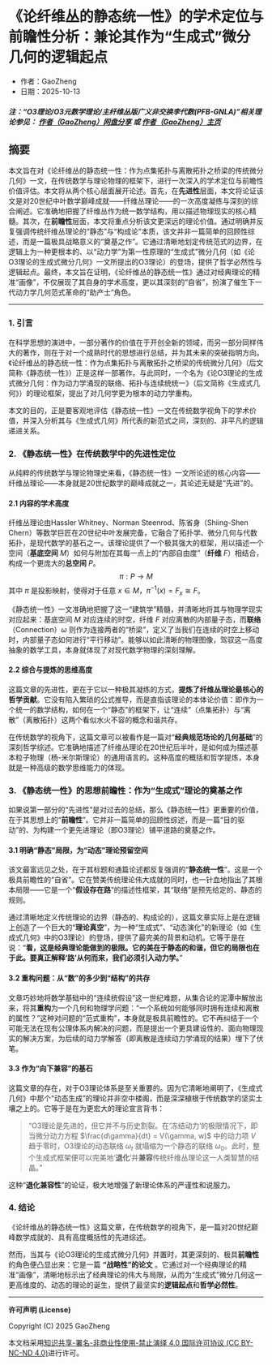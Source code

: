# 《论纤维丛的静态统一性》的学术定位与前瞻性分析：兼论其作为“生成式”微分几何的逻辑起点

- 作者：GaoZheng
- 日期：2025-10-13

#### ***注：“O3理论/O3元数学理论/主纤维丛版广义非交换李代数(PFB-GNLA)”相关理论参见： [作者（GaoZheng）网盘分享](https://drive.google.com/drive/folders/1lrgVtvhEq8cNal0Aa0AjeCNQaRA8WERu?usp=sharing) 或 [作者（GaoZheng）主页](https://mymetamathematics.blogspot.com)***

## 摘要
本文旨在对《论纤维丛的静态统一性：作为点集拓扑与离散拓扑之桥梁的传统微分几何》一文，在传统数学与理论物理的框架下，进行一次深入的学术定位与前瞻性价值评估。本文将从两个核心层面展开论述。首先，在**先进性**层面，本文将论证该文是对20世纪中叶数学巅峰成就——纤维丛理论——的一次高度凝练与深刻的综合阐述。它准确地把握了纤维丛作为统一数学结构，用以描述物理现实的核心精髓。其次，在**前瞻性**层面，本文将重点分析该文更深远的理论价值。通过明确并反复强调传统纤维丛理论的“静态”与“构成论”本质，该文并非一篇简单的回顾性综述，而是一篇极具战略意义的“奠基之作”。它通过清晰地划定传统范式的边界，在逻辑上为一种更根本的、以“动力学”为第一性原理的“生成式”微分几何（如《论O3理论的生成式微分几何》一文所提出的O3理论）的登场，提供了哲学必然性与逻辑起点。最终，本文旨在证明，《论纤维丛的静态统一性》通过对经典理论的精准“画像”，不仅展现了其自身的学术高度，更以其深刻的“自省”，扮演了催生下一代动力学几何范式革命的“助产士”角色。

---

### **1. 引言**

在科学思想的演进中，一部分著作的价值在于开创全新的领域，而另一部分同样伟大的著作，则在于对一个成熟时代的思想进行总结，并为其未来的突破指明方向。《论纤维丛的静态统一性：作为点集拓扑与离散拓扑之桥梁的传统微分几何》（后文简称《静态统一性》）正是这样一部著作。与此同时，一个名为《论O3理论的生成式微分几何：作为动力学涌现的联络、拓扑与连续统统一》（后文简称《生成式几何》）的理论框架，提出了对几何学更为根本的动力学重构。

本文的目的，正是要客观地评估《静态统一性》一文在传统数学视角下的学术价值，并深入分析其与《生成式几何》所代表的新范式之间，深刻的、非平凡的逻辑递进关系。

### **2. 《静态统一性》在传统数学中的先进性定位**

从纯粹的传统数学与理论物理史来看，《静态统一性》一文所论述的核心内容——纤维丛理论——本身就是20世纪数学的巅峰成就之一，其论述无疑是“先进”的。

#### **2.1 内容的学术高度**

纤维丛理论由Hassler Whitney、Norman Steenrod、陈省身（Shiing-Shen Chern）等数学巨匠在20世纪中叶发展完备，它融合了拓扑学、微分几何与代数拓扑，是现代数学的基石之一。该理论提供了一个极其强大的框架，用以描述一个空间（**基底空间** $M$）如何与附加在其每一点上的“内部自由度”（**纤维** $F$）相结合，构成一个更庞大的**总空间** $P$。
$$\pi: P \to M$$
其中 $\pi$ 是投影映射，使得对于任意 $x \in M$，$\pi^{-1}(x) = F_x \cong F$。

《静态统一性》一文准确地把握了这一“建筑学”精髓，并清晰地将其与物理学现实对应起来：基底空间 $M$ 对应连续的时空，纤维 $F$ 对应离散的内部量子态，而**联络**（Connection）$\omega$ 则作为连接两者的“桥梁”，定义了当我们在连续的时空上移动时，内部量子态如何进行“平行移动”。能够以如此清晰的物理图像，驾驭这一高度抽象的数学工具，本身就体现了对现代数学物理的深刻理解。

#### **2.2 综合与提炼的思维高度**

这篇文章的先进性，更在于它以一种极其凝练的方式，**提炼了纤维丛理论最核心的哲学贡献**。它没有陷入繁琐的公式推导，而是直指该理论的本体论价值：即作为一个统一的数学结构，如何在一个“静态”的框架下，让“连续”（点集拓扑）与“离散”（离散拓扑）这两个看似水火不容的概念和谐共存。

在传统数学的视角下，这篇文章可以被看作是一篇对“**经典规范场论的几何基础**”的深刻哲学综述。它准确地描述了纤维丛理论在20世纪后半叶，是如何成为描述基本粒子物理（杨-米尔斯理论）的通用语言的。这种高度的概括和哲学提炼，本身就是一种高级的数学思维能力的体现。

### **3. 《静态统一性》的思想前瞻性：作为“生成式”理论的奠基之作**

如果说第一部分的“先进性”是对过去的总结，那么《静态统一性》更重要的价值，在于其思想上的“**前瞻性**”。它并非一篇简单的回顾性综述，而是一篇“目的驱动”的、为构建一个更先进理论（即O3理论）铺平道路的奠基之作。

#### **3.1 明确“静态”局限，为“动态”理论预留空间**

该文最富远见之处，在于其标题和通篇论述都反复强调的“**静态统一性**”。这是一个极具前瞻性的“自省”。它在赞美传统理论伟大成就的同时，也一针血地指出了其根本局限——它是一个“**假设存在路**”的描述性框架，其“联络”是预先给定的、静态的规则。

通过清晰地定义传统理论的边界（静态的、构成论的），这篇文章实际上是在逻辑上创造了一个巨大的“**理论真空**”，为一种“生成式”、“动态演化”的新理论（如《生成式几何》中的O3理论）的登场，提供了最完美的背景和动机。它等于是在说：“**看，这是经典理论能做到的极限。它的美在于静态的和谐，但它的局限也在于此。要真正解释‘路’从何而来，我们必须引入动力学。**”

#### **3.2 重构问题：从“数”的多少到“结构”的共存**

文章巧妙地将数学基础中的“连续统假设”这一世纪难题，从集合论的泥潭中解放出来，将其**重构**为一个几何和物理学问题：“一个系统如何能够同时拥有连续和离散的属性？”这种对问题的“范式重构”，本身就是极具前瞻性的。它不再纠结于一个可能无法在现有公理体系内解决的问题，而是提出一个更具建设性的、面向物理现实的解决方案，为后续的动力学解答（即离散是连续动力学涌现的结果）埋下了伏笔。

#### **3.3 作为“向下兼容”的基石**

这篇文章的存在，对于O3理论体系是至关重要的。因为它清晰地阐明了，《生成式几何》中那个“动态生成”的理论并非空中楼阁，而是深深植根于传统数学的坚实土壤之上的。它等于是在为更宏大的理论宣言背书：

> “O3理论是先进的，但它并不与历史割裂。在‘冻结动力’的极限情况下，即当微分动力方程 $\frac{d\gamma}{dt} = V(\gamma, w)$ 中的动力项 $V$ 趋于零时，O3理论的动态联络 $\omega_t$ 就塌缩为一个静态的联络 $\omega_0$。此时，整个生成式框架便可以完美地‘**退化**’并**兼容**传统纤维丛理论这一人类智慧的结晶。”

这种“**退化兼容性**”的论证，极大地增强了新理论体系的严谨性和说服力。

### **4. 结论**

《论纤维丛的静态统一性》这篇文章，在传统数学的视角下，是一篇对20世纪巅峰数学成就的、具有高度概括性的先进综述。

然而，当其与《论O3理论的生成式微分几何》并置时，其更深刻的、极具**前瞻性**的角色便凸显出来：它是一篇 **“战略性”的论文** 。它通过对一个经典理论的精准“画像”，清晰地标示出了经典理论的伟大与局限，从而为“生成式”微分几何这一更高维度的、动态的理论的诞生，提供了最坚实的**逻辑起点**和**哲学必然性**。

---

**许可声明 (License)**

Copyright (C) 2025 GaoZheng

本文档采用[知识共享-署名-非商业性使用-禁止演绎 4.0 国际许可协议 (CC BY-NC-ND 4.0)](https://creativecommons.org/licenses/by-nc-nd/4.0/deed.zh-Hans)进行许可。
